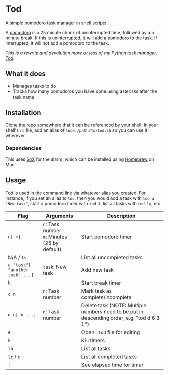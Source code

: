 # Tod

A simple pomodoro task manager in shell scripts.

A [pomodoro](https://en.wikipedia.org/wiki/Pomodoro_Technique) is a 25 minute chunk of uninterrupted time, followed by a 5 minute break. If this is uninterrupted, it will add a pomodoro to the task. If interrupted, it will *not* add a pomodoro to the task.

*This is a rewrite and devolution more or less of my Python task manager, [Tod](https://github.com/milofultz/tod).*

## What it does

* Manages tasks to do
* Tracks how many pomodoros you have done using asterisks after the task name

## Installation

Clone the repo somewhere that it can be referenced by your shell. In your shell's `rc` file, add an alias of `tod=./path/to/tod.sh` so you can use it wherever.

### Dependencies

This uses [SoX](https://github.com/chirlu/sox) for the alarm, which can be installed using [Homebrew](https://formulae.brew.sh/formula/sox) on Mac.

## Usage

Tod is used in the command line via whatever alias you created. For instance, if you set an alias to `tod`, then you would add a task with `tod a "New task"`, start a pomodoro timer with `tod 1`, list all tasks with `tod la`, etc.

Flag | Arguments | Description
--- | --- | ---
`n[ m]` | `n`: Task number<br>`m`: Minutes (25 by default) | Start pomodoro timer
N/A / `ls` | | List all uncompleted tasks
`a "task"[ "another task" ...]` | `task`: New task | Add new task
`b` | | Start break timer
`c n` | `n`: Task number | Mark task as complete/incomplete
`d n[ n ...]` | `n`: Task number | Delete task (NOTE: Multiple numbers need to be put in descending order, e.g. "tod d 6 3 1")
`e` | | Open `.tod` file for editing
`k` | | Kill timers
`la` | | List all tasks
`lc` / `c` | | List all completed tasks
`t` | | See elapsed time for timer

